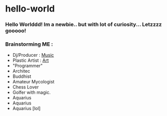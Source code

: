 # hello-world
### Hello Worlddd! Im a newbie.. but with lot of curiosity... Letzzzz gooooo! 

### Brainstorming ME :
- Dj/Producer : [Music](https://soundcloud.com/van-der-rohe-795638076)
- Plastic Artist : [Art](https://www.behance.net/VanderRohe)
- "Programmer"
- Architec
- Buddhist
- Amateur Mycologist
- Chess Lover
- Golfer with magic. 
- Aquarius
- Aquarius
- Aquarius [lol]
